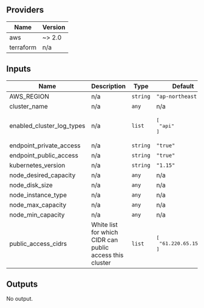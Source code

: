 ## Providers

| Name | Version |
|------|---------|
| aws | ~> 2.0 |
| terraform | n/a |

## Inputs

| Name | Description | Type | Default | Required |
|------|-------------|------|---------|:-----:|
| AWS\_REGION | n/a | `string` | `"ap-northeast-1"` | no |
| cluster\_name | n/a | `any` | n/a | yes |
| enabled\_cluster\_log\_types | n/a | `list` | <pre>[<br>  "api"<br>]</pre> | no |
| endpoint\_private\_access | n/a | `string` | `"true"` | no |
| endpoint\_public\_access | n/a | `string` | `"true"` | no |
| kubernetes\_version | n/a | `string` | `"1.15"` | no |
| node\_desired\_capacity | n/a | `any` | n/a | yes |
| node\_disk\_size | n/a | `any` | n/a | yes |
| node\_instance\_type | n/a | `any` | n/a | yes |
| node\_max\_capacity | n/a | `any` | n/a | yes |
| node\_min\_capacity | n/a | `any` | n/a | yes |
| public\_access\_cidrs | White list for which CIDR can public access this cluster | `list` | <pre>[<br>  "61.220.65.15/32"<br>]</pre> | no |

## Outputs

No output.

